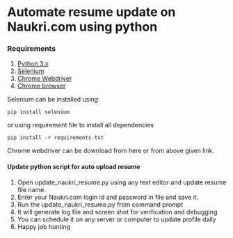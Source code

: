 # Automate resume update on Naukri.com using python

### Requirements

1. [Python 3.x](https://www.python.org/)
2. [Selenium](https://www.seleniumhq.org/)
3. [Chrome Webdriver](https://chromedriver.storage.googleapis.com/76.0.3809.68/chromedriver_win32.zip)
4. [Chrome browser](https://www.google.com/chrome/)

Selenium can be installed using 
```
pip install selenium
```
or using requirement file to install all dependencies
```
pip install -r requirements.txt
```
Chrome webdriver can be download from here or from above given link.

#### Update python script for auto upload resume

1. Open update_naukri_resume.py using any text editor and update resume file name.
2. Enter your Naukri.com login id and password in file and save it.
3. Run the update_naukri_resume.py from command prompt
4. It will generate log file and screen shot for verification and debugging
5. You can schedule it on any server or computer to update profile daily
6. Happy job hunting
